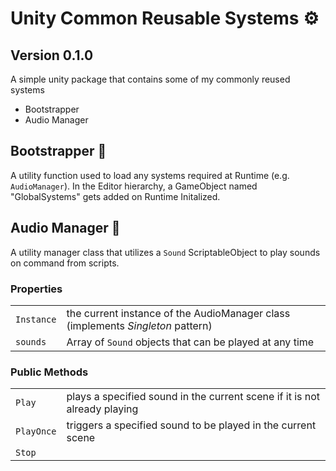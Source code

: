 # Unity Common Reusable Systems ⚙️

## Version 0.1.0

A simple unity package that contains some of my commonly reused systems

- Bootstrapper
- Audio Manager

## Bootstrapper 🧰

A utility function used to load any systems required at Runtime (e.g. `AudioManager`). In the Editor hierarchy, a GameObject named "GlobalSystems" gets added on Runtime Initalized.

## Audio Manager 🎹

A utility manager class that utilizes a `Sound` ScriptableObject to play sounds on command from scripts.

### Properties

|            |                                                                                 |
| ---------- | ------------------------------------------------------------------------------- |
| `Instance` | the current instance of the AudioManager class (implements _Singleton_ pattern) |
| `sounds`   | Array of `Sound` objects that can be played at any time                         |

### Public Methods

|            |                                                                           |
| ---------- | ------------------------------------------------------------------------- |
| `Play`     | plays a specified sound in the current scene if it is not already playing |
| `PlayOnce` | triggers a specified sound to be played in the current scene              |
| `Stop`     |                                                                           |

